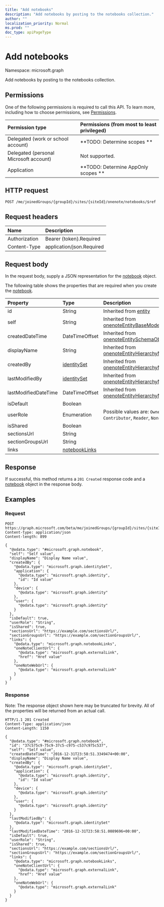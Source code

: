 ```yaml
---
title: "Add notebooks"
description: "Add notebooks by posting to the notebooks collection."
author: ""
localization_priority: Normal
ms.prod: ""
doc_type: apiPageType
---
```


# Add notebooks

Namespace: microsoft.graph

Add notebooks by posting to the notebooks collection.

## Permissions
One of the following permissions is required to call this API. To learn more, including how to choose permissions, see [Permissions](/concepts/permissions-reference.md).

|Permission type|Permissions (from most to least privileged)|
|:---|:---|
|Delegated (work or school account)|**TODO: Determine scopes **|
|Delegated (personal Microsoft account)|Not supported.|
|Application|**TODO: Determine AppOnly scopes **|

## HTTP request
<!-- {
  "blockType": "ignored"
}
-->
``` http
POST /me/joinedGroups/{groupId}/sites/{siteId}/onenote/notebooks/$ref
```

## Request headers
|Name|Description|
|:---|:---|
|Authorization|Bearer {token}.Required|
|Content-Type|application/json.Required|

## Request body
In the request body, supply a JSON representation for the [notebook](../resources/notebook.md) object.

The following table shows the properties that are required when you create the [notebook](../resources/notebook.md).

|Property|Type|Description|
|:---|:---|:---|
|id|String| Inherited from [entity](../resources/entity.md)|
|self|String| Inherited from [onenoteEntityBaseModel](../resources/onenoteentitybasemodel.md)|
|createdDateTime|DateTimeOffset| Inherited from [onenoteEntitySchemaObjectModel](../resources/onenoteentityschemaobjectmodel.md)|
|displayName|String| Inherited from [onenoteEntityHierarchyModel](../resources/onenoteentityhierarchymodel.md)|
|createdBy|[identitySet](../resources/identityset.md)| Inherited from [onenoteEntityHierarchyModel](../resources/onenoteentityhierarchymodel.md)|
|lastModifiedBy|[identitySet](../resources/identityset.md)| Inherited from [onenoteEntityHierarchyModel](../resources/onenoteentityhierarchymodel.md)|
|lastModifiedDateTime|DateTimeOffset| Inherited from [onenoteEntityHierarchyModel](../resources/onenoteentityhierarchymodel.md)|
|isDefault|Boolean||
|userRole|Enumeration| Possible values are: `Owner`, `Contributor`, `Reader`, `None`.|
|isShared|Boolean||
|sectionsUrl|String||
|sectionGroupsUrl|String||
|links|[notebookLinks](../resources/notebooklinks.md)||



## Response
If successful, this method returns a `201 Created` response code and a [notebook](../resources/notebook.md) object in the response body.

## Examples

### Request
<!-- {
  "blockType": "request",
  "name": "create_notebook_from_"
}
-->
``` http
POST https://graph.microsoft.com/beta/me/joinedGroups/{groupId}/sites/{siteId}/onenote/notebooks
Content-type: application/json
Content-length: 899

{
  "@odata.type": "#microsoft.graph.notebook",
  "self": "Self value",
  "displayName": "Display Name value",
  "createdBy": {
    "@odata.type": "microsoft.graph.identitySet",
    "application": {
      "@odata.type": "microsoft.graph.identity",
      "id": "Id value"
    },
    "device": {
      "@odata.type": "microsoft.graph.identity"
    },
    "user": {
      "@odata.type": "microsoft.graph.identity"
    }
  },
  "isDefault": true,
  "userRole": "String",
  "isShared": true,
  "sectionsUrl": "https://example.com/sectionsUrl/",
  "sectionGroupsUrl": "https://example.com/sectionGroupsUrl/",
  "links": {
    "@odata.type": "microsoft.graph.notebookLinks",
    "oneNoteClientUrl": {
      "@odata.type": "microsoft.graph.externalLink",
      "href": "Href value"
    },
    "oneNoteWebUrl": {
      "@odata.type": "microsoft.graph.externalLink"
    }
  }
}
```

### Response
Note: The response object shown here may be truncated for brevity. All of the properties will be returned from an actual call.
<!-- {
  "blockType": "response",
  "truncated": true,
  "@odata.type": "microsoft.graph.notebook"
}
-->
``` http
HTTP/1.1 201 Created
Content-Type: application/json
Content-Length: 1150

{
  "@odata.type": "#microsoft.graph.notebook",
  "id": "37c575c9-75c9-37c5-c975-c537c975c537",
  "self": "Self value",
  "createdDateTime": "2016-12-31T23:58:51.3349474+00:00",
  "displayName": "Display Name value",
  "createdBy": {
    "@odata.type": "microsoft.graph.identitySet",
    "application": {
      "@odata.type": "microsoft.graph.identity",
      "id": "Id value"
    },
    "device": {
      "@odata.type": "microsoft.graph.identity"
    },
    "user": {
      "@odata.type": "microsoft.graph.identity"
    }
  },
  "lastModifiedBy": {
    "@odata.type": "microsoft.graph.identitySet"
  },
  "lastModifiedDateTime": "2016-12-31T23:58:51.0089696+00:00",
  "isDefault": true,
  "userRole": "String",
  "isShared": true,
  "sectionsUrl": "https://example.com/sectionsUrl/",
  "sectionGroupsUrl": "https://example.com/sectionGroupsUrl/",
  "links": {
    "@odata.type": "microsoft.graph.notebookLinks",
    "oneNoteClientUrl": {
      "@odata.type": "microsoft.graph.externalLink",
      "href": "Href value"
    },
    "oneNoteWebUrl": {
      "@odata.type": "microsoft.graph.externalLink"
    }
  }
}
```


